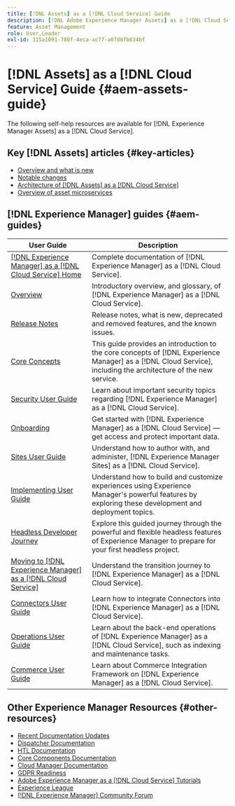 ```yaml
---
title: [!DNL Assets] as a [!DNL Cloud Service] Guide
description: [!DNL Adobe Experience Manager Assets] as a [!DNL Cloud Service] self-help resources and documentation links
feature: Asset Management
role: User,Leader
exl-id: 315a1091-780f-4eca-ac77-a07d8fb634bf
---
```

# [!DNL Assets] as a [!DNL Cloud Service] Guide {#aem-assets-guide}

The following self-help resources are available for [!DNL Experience Manager Assets] as a [!DNL Cloud Service].

## Key [!DNL Assets] articles {#key-articles}

* [Overview and what is new](overview.md)
* [Notable changes](/help/assets/assets-cloud-changes.md)
* [Architecture of [!DNL Assets] as a [!DNL Cloud Service]](architecture.md)
* [Overview of asset microservices](/help/assets/asset-microservices-overview.md)

## [!DNL Experience Manager] guides {#aem-guides}

|User Guide|Description|
|---|---|
|[[!DNL Experience Manager] as a [!DNL Cloud Service] Home](/help/landing/home.md)|Complete documentation of [!DNL Experience Manager] as a [!DNL Cloud Service].|
|[Overview](/help/overview/home.md)|Introductory overview, and glossary, of [!DNL Experience Manager] as a [!DNL Cloud Service].|
|[Release Notes](/help/release-notes/home.md)|Release notes, what is new, deprecated and removed features, and the known issues.|
|[Core Concepts](/help/core-concepts/home.md)|This guide provides an introduction to the core concepts of [!DNL Experience Manager] as a [!DNL Cloud Service], including the architecture of the new service.|
|[Security User Guide](/help/security/home.md)|Learn about important security topics regarding [!DNL Experience Manager] as a [!DNL Cloud Service].|
|[Onboarding](/help/onboarding/home.md)|Get started with [!DNL Experience Manager] as a [!DNL Cloud Service] &mdash; get access and protect important data.|
|[Sites User Guide](/help/sites-cloud/home.md)|Understand how to author with, and administer, [!DNL Experience Manager Sites] as a [!DNL Cloud Service].|
|[Implementing User Guide](/help/implementing/home.md)|Understand how to build and customize experiences using Experience Manager's powerful features by exploring these development and deployment topics.|
|[Headless Developer Journey](/help/journey-headless/developer/overview.md)|Explore this guided journey through the powerful and flexible headless features of Experience Manager to prepare for your first headless project.|
|[Moving to [!DNL Experience Manager] as a [!DNL Cloud Service]](/help/move-to-cloud-service/home.md)|Understand the transition journey to [!DNL Experience Manager] as a [!DNL Cloud Service].|
|[Connectors User Guide](/help/connectors/home.md)|Learn how to integrate Connectors into [!DNL Experience Manager] as a [!DNL Cloud Service].|
|[Operations User Guide](/help/operations/home.md)|Learn about the back-end operations of [!DNL Experience Manager] as a [!DNL Cloud Service], such as indexing and maintenance tasks.|
|[Commerce User Guide](/help/commerce-cloud/home.md)|Learn about Commerce Integration Framework on [!DNL Experience Manager] as a [!DNL Cloud Service].|

## Other Experience Manager Resources {#other-resources}

* [Recent Documentation Updates](https://experienceleague.adobe.com/docs/experience-manager-release-information/aem-release-updates/doc-updates/documentation-updates.html#aem-as-a-cloud-service)
* [Dispatcher Documentation](/help/implementing/dispatcher/overview.md)
* [HTL Documentation](https://experienceleague.adobe.com/docs/experience-manager-htl/using/overview.html)
* [Core Components Documentation](https://experienceleague.adobe.com/docs/experience-manager-core-components/using/introduction.html)
* [Cloud Manager Documentation](https://experienceleague.adobe.com/docs/experience-manager-cloud-manager/using/introduction-to-cloud-manager.html)
* [GDPR Readiness](/help/onboarding/data-privacy-and-protection-readiness/aem-readiness.md)
* [Adobe Experience Manager as a [!DNL Cloud Service] Tutorials](https://experienceleague.adobe.com/docs/experience-manager-learn/cloud-service/overview.html)
* [Experience League](https://experienceleague.adobe.com/?promoid=K42KVXHD&mv=other#recommended/solutions/experience-manager)
* [[!DNL Experience Manager] Community Forum](https://experienceleaguecommunities.adobe.com/t5/adobe-experience-manager/ct-p/adobe-experience-manager-community)
